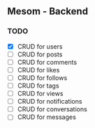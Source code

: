 ## Mesom - Backend

### TODO

- [x] CRUD for users
- [ ] CRUD for posts
- [ ] CRUD for comments
- [ ] CRUD for likes
- [ ] CRUD for follows
- [ ] CRUD for tags
- [ ] CRUD for views
- [ ] CRUD for notifications
- [ ] CRUD for conversations
- [ ] CRUD for messages
